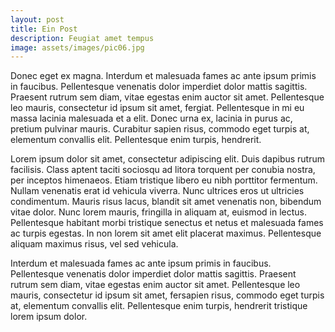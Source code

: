 ```yaml
---
layout: post
title: Ein Post
description: Feugiat amet tempus
image: assets/images/pic06.jpg
---
```


Donec eget ex magna. Interdum et malesuada fames ac ante ipsum primis in faucibus. Pellentesque venenatis dolor imperdiet dolor mattis sagittis. 
Praesent rutrum sem diam, vitae egestas enim auctor sit amet. Pellentesque leo mauris, consectetur id ipsum sit amet, fergiat. 
Pellentesque in mi eu massa lacinia malesuada et a elit. Donec urna ex, lacinia in purus ac, pretium pulvinar mauris. 
Curabitur sapien risus, commodo eget turpis at, elementum convallis elit. Pellentesque enim turpis, hendrerit.

Lorem ipsum dolor sit amet, consectetur adipiscing elit. Duis dapibus rutrum facilisis. 
Class aptent taciti sociosqu ad litora torquent per conubia nostra, per inceptos himenaeos. Etiam tristique libero eu nibh porttitor fermentum. 
Nullam venenatis erat id vehicula viverra. Nunc ultrices eros ut ultricies condimentum. 
Mauris risus lacus, blandit sit amet venenatis non, bibendum vitae dolor. Nunc lorem mauris, fringilla in aliquam at, euismod in lectus. 
Pellentesque habitant morbi tristique senectus et netus et malesuada fames ac turpis egestas. In non lorem sit amet elit placerat maximus. 
Pellentesque aliquam maximus risus, vel sed vehicula.

Interdum et malesuada fames ac ante ipsum primis in faucibus. Pellentesque venenatis dolor imperdiet dolor mattis sagittis. 
Praesent rutrum sem diam, vitae egestas enim auctor sit amet. Pellentesque leo mauris, consectetur id ipsum sit amet, fersapien risus, commodo eget turpis at, elementum convallis elit. 
Pellentesque enim turpis, hendrerit tristique lorem ipsum dolor.

